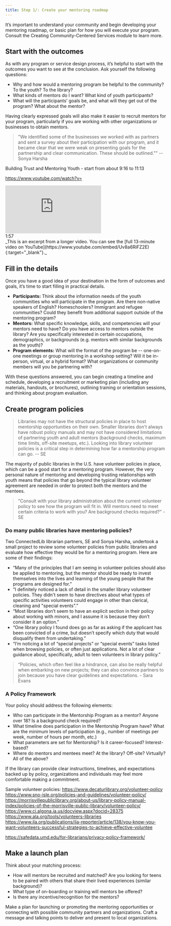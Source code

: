 ```yaml
---
title: Step 1/: Create your mentoring roadmap
---
```


It’s important to understand your community and begin developing your mentoring roadmap, or basic plan for how you will execute your program. Consult the Creating Community-Centered Services module to learn more.

## Start with the outcomes

As with any program or service design process, it’s helpful to start with the outcomes you want to see at the conclusion. Ask yourself the following questions: 

* Why and how would a mentoring program be helpful to the community? To the youth? To the library? 
* What kinds of mentors do I want? What kind of youth participants? 
* What will the participants’ goals be, and what will they get out of the program? What about the mentor?

Having clearly expressed goals will also make it easier to recruit mentors for your program, particularly if you are working with other organizations or businesses to obtain mentors. 

> "We identified some of the businesses we worked with as partners and sent a survey about their participation with our program, and it became clear that we were weak on presenting goals for the partnership and clear communication.  These should be outlined."" -- Sonya Harsha

Building Trust and Mentoring Youth - start from about 9:16 to 11:13

https://www.youtube.com/watch?v=

<iframe src="https://www.youtube.com/embed/Uv8a6RiFZ2E?start=556&end=673" frameborder="0" allow="autoplay; encrypted-media" allowfullscreen></iframe>
<div class="videotime">1:57</div>
_This is an excerpt from a longer video. You can see the [full 13-minute video on YouTube](https://www.youtube.com/embed/Uv8a6RiFZ2E){:target="_blank"}._

## Fill in the details

Once you have a good idea of your destination in the form of outcomes and goals, it’s time to start filling in practical details. 

* **Participants:** Think about the information needs of the youth communities who will participate in the program. Are there non-native speakers of English? Homeschoolers? Immigrant and refugee communities? Could they benefit from additional support outside of the mentoring program? 
* **Mentors:** What specific knowledge, skills, and competencies will your mentors need to have? Do you have access to mentors outside the library? Are you specifically interested in certain occupations, demographics, or backgrounds (e.g. mentors with similar backgrounds as the youth)? 
* **Program elements:** What will the format of the program be -- one-on-one meetings or group mentoring in a workshop setting? Will it be in-person, virtual, or a hybrid format? What organizations or community members will you be partnering with? 

With these questions answered, you can begin creating a timeline and schedule, developing a recruitment or marketing plan (including any materials, handouts, or brochures), outlining training or orientation sessions, and thinking about program evaluation.  

## Create program policies
> Libraries may not have the structural policies in place to host mentorship opportunities on their own. Smaller libraries don't always have robust policy manuals and may not have considered limitations of partnering youth and adult mentors (background checks, maximum time limits, off-site meetups, etc.). Looking into library volunteer policies is a critical step in determining how far a mentorship program can go. -- SE

The majority of public libraries in the U.S. have volunteer policies in place, which can be a good start for a mentoring program. However, the very personal nature of mentoring and developing trusting relationships with youth means that policies that go beyond the typical library volunteer agreement are needed in order to protect both the mentors and the mentees. 

> "Consult with your library administration about the current volunteer policy to see how the program will fit in. Will mentors need to meet certain criteria to work with you? Are background checks required?" - SE

<div class="callout" markdown="1">

### Do many public libraries have mentoring policies? 

Two ConnectedLib librarian partners, SE and Sonya Harsha, undertook a small project to review some volunteer policies from public libraries and evaluate how effective they would be for a mentoring program. Here are some of their findings: 
* “Many of the principles that I am seeing in volunteer policies should also be applied to mentoring, but the mentor should be ready to invest themselves into the lives and learning of the young people that the programs are designed for.”
* “I definitely noticed a lack of detail in the smaller library volunteer policies. They didn't seem to have directives about what types of specific activities volunteers could engage in other than clerical, cleaning and "special events".”
* “Most libraries don’t seem to have an explicit section in their policy about working with minors, and I assume it is because they don’t consider it an option.” 
* “One library policy I found does go as far as asking if the applicant has been convicted of a crime, but doesn’t specify which duty that would disqualify them from undertaking.”
* “I’m noticing a lot of “special projects” or “special events” tasks listed when browsing policies, or often just applications. Not a lot of clear guidance about, specifically, adult to teen volunteers in library policy.”
</div>

> “Policies, which often feel like a hindrance, can also be really helpful when embarking on new projects; they can also convince partners to join because you have clear guidelines and expectations. - Sara Evans

### A Policy Framework

Your policy should address the following elements: 

* Who can participate in the Mentorship Program as a mentor? Anyone over 18? Is a background check required?
* What timeline does participation in the Mentorship Program have? What are the minimum levels of participation (e.g., number of meetings per week, number of hours per month, etc.)
* What parameters are set for Mentorship? Is it career-focused? Interest-based?
* Where do mentors and mentees meet? At the library? Off-site? Virtually? All of the above? 

If the library can provide clear instructions, timelines, and expectations backed up by policy, organizations and individuals may feel more comfortable making a commitment.

Sample volunteer policies: 
https://www.decaturlibrary.org/volunteer-policy
https://www.sno-isle.org/policies-and-guidelines/volunteer-policy/
https://morrisvillepubliclibrary.org/about-us/library-policy-manual-index/policies-of-the-morrisville-public-library/volunteer-policy/
https://www.ci.algona.ia.us/docview.aspx?docid=28375
https://www.ala.org/tools/volunteers-libraries
https://www.ila.org/publications/ila-reporter/article/138/you-know-you-want-volunteers-successful-strategies-to-achieve-effective-voluntee

https://safedata.umd.edu/for-librarians/privacy-policy-framework/

## Make a launch plan

Think about your matching process:

* How will mentors be recruited and matched? Are you looking for teens to be paired with others that share their lived experiences (similar background)?
* What type of on-boarding or training will mentors be offered?
* Is there any incentive/recognition for the mentors?

Make a plan for launching or promoting the mentoring opportunities or connecting with possible community partners and organizations. Craft a message and talking points to deliver and present to local organizations.
